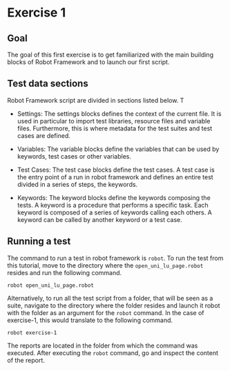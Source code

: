 # Exercise 1

## Goal

The goal of this first exercise is to get familiarized with the main building blocks of Robot Framework and to launch our first script.

## Test data sections

Robot Framework script are divided in sections listed below. T

* Settings: The settings blocks defines the context of the current file. It is used in particular to import test libraries, resource files and variable files. Furthermore, this is where metadata for the test suites and test cases are defined.

* Variables: The variable blocks define the variables that can be used by keywords, test cases or other variables. 

* Test Cases: The test case blocks define the test cases. A test case is the entry point of a run in robot framework and defines an entire test divided in a series of steps, the keywords.

* Keywords: The keyword blocks define the keywords composing the tests. A keyword is a procedure that performs a specific task. Each keyword is composed of a series of keywords calling each others. A keyword can be called by another keyword or a test case.


## Running a test

The command to run a test in robot framework is `robot`. To run the test from this tutorial, move to the directory where the `open_uni_lu_page.robot` resides and run the following command.

```
robot open_uni_lu_page.robot
```

Alternatively, to run all the test script from a folder, that will be seen as a suite, navigate to the directory where the folder resides and launch it robot with the folder as an argument for the `robot` command. In the case of exercise-1, this would translate to the following command.

```
robot exercise-1
```

The reports are located in the folder from which the command was executed. After executing the `robot` command, go and inspect the content of the report.
